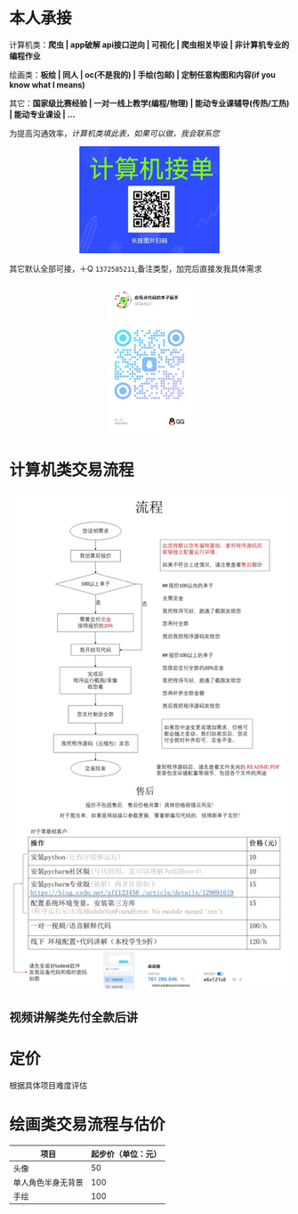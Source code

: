 # 本人承接 

计算机类：**爬虫 | app破解 api接口逆向 | 可视化 | 爬虫相关毕设 | 非计算机专业的编程作业** 

绘画类：**板绘 | 同人 | oc(不是我的) | 手绘(包邮) | 定制任意构图和内容(if you know what I means)**

其它：**国家级比赛经验 | 一对一线上教学(编程/物理) | 能动专业课辅导(传热/工热) | 能动专业课设 | ...** 

为提高沟通效率，*计算机类填此表，如果可以做，我会联系您*


<div style="text-align: center;">
    <img src="/src/content/spec/shop.assets/image-20250106201545457.png" style="max-width: 50%; height: auto;" />
</div>


其它默认全部可接，＋Q `1372585211`,备注类型，加完后直接发我具体需求

<div style="text-align: center;">
    <img src="/src/content/spec/shop.assets/QQ.jpg" style="max-width: 30%; height: auto;" />
</div>


# 计算机类交易流程

![交易须知](shop.assets/交易须知.jpg)


## 视频讲解类先付全款后讲

# 定价

根据具体项目难度评估


# 绘画类交易流程与估价



| 项目               | 起步价（单位：元） |
| ------------------ | ------------------ |
| 头像               | 50                 |
| 单人角色半身无背景 | 100                |
| 手绘               | 100                |
